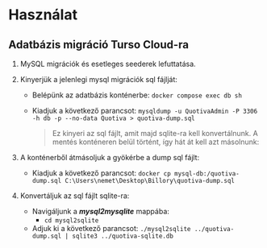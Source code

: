 # Használat

## Adatbázis migráció Turso Cloud-ra
1. MySQL migrációk és esetleges seederek lefuttatása.

2. Kinyerjük a jelenlegi mysql migrációk sql fájlját:
    - Belépünk az adatbázis konténerbe: `docker compose exec db sh`
    - Kiadjuk a következő parancsot: `mysqldump -u QuotivaAdmin -P 3306 -h db -p --no-data Quotiva > quotiva-dump.sql`

        > Ez kinyeri az sql fájlt, amit majd sqlite-ra kell konvertálnunk. A mentés konténeren belül történt, így hát át kell azt másolnunk:

3. A konténerből átmásoljuk a gyökérbe a dump sql fájlt:
    - Kiadjuk a következő parancsot: `docker cp mysql-db:/quotiva-dump.sql C:\Users\nemet\Desktop\Billory\quotiva-dump.sql`

4. Konvertáljuk az sql fájlt sqlite-ra:
    - Navigáljunk a ***mysql2mysqlite*** mappába:
        - `cd mysql2sqlite`
    - Adjuk ki a következő parancsot: `./mysql2sqlite ../quotiva-dump.sql | sqlite3 ../quotiva-sqlite.db`